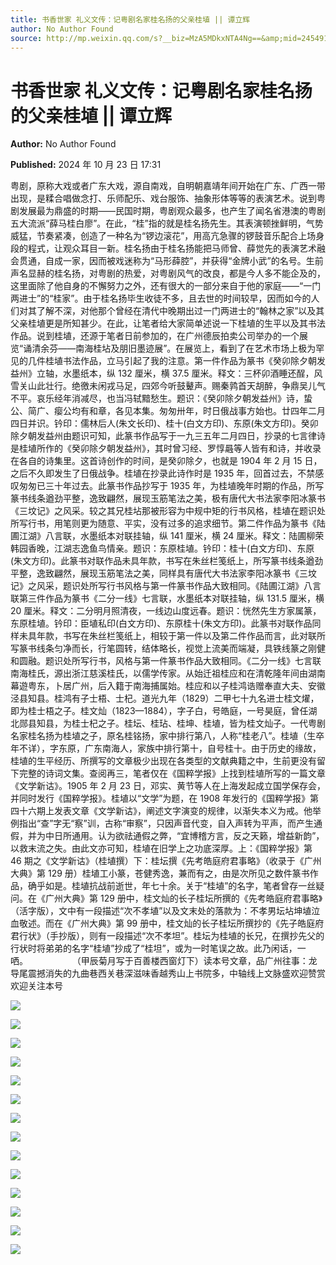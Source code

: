 ```yaml
---
title: 书香世家 礼义文传：记粤剧名家桂名扬的父亲桂埴 || 谭立辉
author: No Author Found
source: http://mp.weixin.qq.com/s?__biz=MzA5MDkxNTA4Ng==&amp;mid=2454916085&amp;idx=1&amp;sn=eb086fa0a94d829ae6045594f57eebd8&amp;chksm=87a3c394b0d44a823a32fed8379226d1c0e8c52244133c724c43b4a6e74169725658d55a69a5&poc_token=HJ_Do2ejHyO-wNZGG8Q1S8FdPgy1YBBEob-nUEme
---
```


# 书香世家 礼义文传：记粤剧名家桂名扬的父亲桂埴 || 谭立辉

**Author:** No Author Found

**Published:** 2024 年 10 月 23 日 17:31

粤剧，原称大戏或者广东大戏，源自南戏，自明朝嘉靖年间开始在广东、广西一带出现，是糅合唱做念打、乐师配乐、戏台服饰、抽象形体等等的表演艺术。说到粤剧发展最为鼎盛的时期——民国时期，粤剧观众最多，也产生了闻名省港澳的粤剧五大流派“薛马桂白廖”。在此，“桂”指的就是桂名扬先生。其表演顿挫鲜明，气势威猛，节奏紧凑，创造了一种名为“锣边滚花”，用高亢急骤的锣鼓音乐配合上场身段的程式，让观众耳目一新。桂名扬由于桂名扬能把马师曾、薛觉先的表演艺术融会贯通，自成一家，因而被戏迷称为“马形薛腔”，并获得“金牌小武”的名号。生前声名显赫的桂名扬，对粤剧的热爱，对粤剧风气的改良，都是今人多不能企及的，这里面除了他自身的不懈努力之外，还有很大的一部分来自于他的家庭——“一门两进士”的“桂家”。由于桂名扬毕生收徒不多，且去世的时间较早，因而如今的人们对其了解不深，对他那个曾经在清代中晚期出过一门两进士的“翰林之家”以及其父亲桂埴更是所知甚少。在此，让笔者给大家简单述说一下桂埴的生平以及其书法作品。说到桂埴，还源于笔者日前参加的，在广州德辰拍卖公司举办的一个展览“诵清余芬——南海桂坫及朋旧墨迹展”。在展览上，看到了在艺术市场上极为罕见的几件桂埴书法作品，立马引起了我的注意。第一件作品为篆书《癸卯除夕朝发益州》立轴，水墨纸本，纵 132 厘米，横 37.5 厘米。释文：三杯卯酒睡还酲，风雪关山此壮行。绝徼未闲戎马足，四郊今听鼓鼙声。赐秦鹑首天胡醉，争鼎吴儿气不平。哀乐经年消减尽，也当冯轼黯愁生。题识：《癸卯除夕朝发益州》诗，蛰公、简广、瘿公均有和章，各见本集。匆匆卅年，时日俄战事方始也。廿四年二月四日并识。钤印：儒林后人(朱文长印)、桂十(白文方印)、东原(朱文方印)。癸卯除夕朝发益州由题识可知，此篆书作品写于一九三五年二月四日，抄录的七言律诗是桂埴所作的《癸卯除夕朝发益州》，其时曾习经、罗惇曧等人皆有和诗，并收录在各自的诗集里。这首诗创作的时间，是癸卯除夕，也就是 1904 年 2 月 15 日，之后不久即发生了日俄战争。桂埴在抄录此诗作时是 1935 年，回首过去，不禁感叹匆匆已三十年过去。此篆书作品抄写于 1935 年，为桂埴晚年时期的作品，所写篆书线条遒劲平整，逸致翩然，展现玉筋笔法之美，极有唐代大书法家李阳冰篆书《三坟记》之风采。较之其兄桂坫那被形容为中规中矩的行书风格，桂埴在题识处所写行书，用笔则更为随意、平实，没有过多的追求细节。第二件作品为篆书《陆圃江湖》八言联，水墨纸本对联挂轴，纵 141 厘米，横 24 厘米。释文：陆圃柳荣韩园香晚，江湖志逸鱼鸟情亲。题识：东原桂埴。钤印：桂十(白文方印)、东原(朱文方印)。此篆书对联作品未具年款，书写在朱丝栏笺纸上，所写篆书线条遒劲平整，逸致翩然，展现玉筋笔法之美，同样具有唐代大书法家李阳冰篆书《三坟记》之风采，题识处所写行书风格与第一件篆书作品大致相同。《陆圃江湖》八言联第三件作品为篆书《二分一线》七言联，水墨纸本对联挂轴，纵 131.5 厘米，横 20 厘米。释文：二分明月照清夜，一线边山度远春。题识：恍然先生方家属篆，东原桂埴。钤印：臣埴私印(白文方印)、东原桂十(朱文方印)。此篆书对联作品同样未具年款，书写在朱丝栏笺纸上，相较于第一件以及第二件作品而言，此对联所写篆书线条匀净而长，行笔圆转，结体略长，视觉上流美而端凝，具铁线篆之刚健和圆融。题识处所写行书，风格与第一件篆书作品大致相同。《二分一线》七言联南海桂氏，源出浙江慈溪桂氏，以儒学传家。从始迁祖桂应和在清乾隆年间由湖南幕遊粤东，卜居广州，后入籍于南海捕属始。桂应和以子桂鸿诰赠奉直大夫、安徽泾县知县。桂鸿有子士梧、士杞。道光九年（1829）二甲七十九名进士桂文燿，即为桂士梧之子。桂文灿（1823—1884），字子白，号皓庭，一号昊庭，曾任湖北郧县知县，为桂士杞之子。桂坛、桂玷、桂坤、桂埴，皆为桂文灿子。一代粤剧名家桂名扬为桂埴之子，原名桂铭扬，家中排行第八，人称“桂老八”。桂埴（生卒年不详），字东原，广东南海人，家族中排行第十，自号桂十。由于历史的缘故，桂埴的生平经历、所撰写的文章极少出现在各类型的文献典籍之中，生前更没有留下完整的诗词文集。查阅再三，笔者仅在《国粹学报》上找到桂埴所写的一篇文章《文学新诂》。1905 年 2 月 23 日，邓实、黄节等人在上海发起成立国学保存会，并同时发行《国粹学报》。桂埴以“文学”为题，在 1908 年发行的《国粹学报》第四十六期上发表文章《文学新诂》，阐述文字演变的规律，以渐失本义为戒。他举例指出“查”字无“察”训，古称“审察”，只因声音代变，自入声转为平声，而产生通假，并为中日所通用。认为欲祛通假之弊，“宜博稽方言，反之天籁，增益新韵”，以救末流之失。由此文亦可知，桂埴在旧学上之功底深厚。上：《国粹学报》第 46 期之《文学新诂》（桂埴撰）下：桂坛撰《先考皓庭府君事略》（收录于《广州大典》第 129 册）桂埴工小篆，苍健秀逸，兼而有之，由是次所见之数件篆书作品，确乎如是。桂埴抗战前逝世，年七十余。关于“桂埴”的名字，笔者曾存一丝疑问。在《广州大典》第 129 册中，桂文灿的长子桂坛所撰的《先考皓庭府君事略》（活字版），文中有一段描述“次不孝埴”以及文末处的落款为：不孝男坛坫坤埴泣血敬述。而在《广州大典》第 99 册中，桂文灿的长子桂坛所撰抄的《先子皓庭府君行状》（手抄版），则有一段描述“次不孝坦”。桂坛为桂埴的长兄，在撰抄先父的行状时将弟弟的名字“桂埴”抄成了“桂坦”，或为一时笔误之故。此乃闲话，一哂。                  （甲辰菊月写于百善楼西窗灯下）读本号文章，品广州往事：龙导尾震撼消失的九曲巷西关巷深滋味香越秀山上书院多，中轴线上文脉盛欢迎赞赏欢迎关注本号

![](https://mmbiz.qpic.cn/mmbiz_jpg/PJWG74pLsMYyJrPVlzvXCfYeuPxDgl94TgEHj5nNtVwrQRdUD4C4jsJ47iaR1a8Owpo0ljaticsyHoibHFc6YgaTg/640?from=appmsg)

![](https://mmbiz.qpic.cn/mmbiz_gif/bL2iaicTYdZn7ojbNlSXwega5gccSFG7qzGSsLGpiaAzaiaA8ISruibbq6FMganiblRaqEeULe6SrJBIOJdCzzZBCpjg/640?wx_fmt=gif&from=appmsg)

![](https://mmbiz.qpic.cn/mmbiz_png/bL2iaicTYdZn7ojbNlSXwega5gccSFG7qzkcFyUul3fwCWhKFKmgfxUOMsC8ecqp1ibB2DakdpWsb8RibVOKQNopJQ/640?wx_fmt=png&from=appmsg)

![](https://mmbiz.qpic.cn/mmbiz_jpg/PJWG74pLsMYyJrPVlzvXCfYeuPxDgl94Ta9teom7GfZVYhsYqQPnyyF62L7j4C0ibFWyVXTyduWSgSXf2ibkleNQ/640?from=appmsg)

![](https://mmbiz.qpic.cn/mmbiz_gif/bL2iaicTYdZn7ojbNlSXwega5gccSFG7qzGSsLGpiaAzaiaA8ISruibbq6FMganiblRaqEeULe6SrJBIOJdCzzZBCpjg/640?wx_fmt=gif&from=appmsg)

![](https://mmbiz.qpic.cn/mmbiz_png/bL2iaicTYdZn7ojbNlSXwega5gccSFG7qzkcFyUul3fwCWhKFKmgfxUOMsC8ecqp1ibB2DakdpWsb8RibVOKQNopJQ/640?wx_fmt=png&from=appmsg)

![](https://mmbiz.qpic.cn/mmbiz_jpg/PJWG74pLsMYyJrPVlzvXCfYeuPxDgl94hIZExXWlWibkIY8tLB6TibadsMricty8yH30q4OqlgeWMgmjrrQCEdfzw/640?from=appmsg)

![](https://mmbiz.qpic.cn/mmbiz_gif/bL2iaicTYdZn7ojbNlSXwega5gccSFG7qzGSsLGpiaAzaiaA8ISruibbq6FMganiblRaqEeULe6SrJBIOJdCzzZBCpjg/640?wx_fmt=gif&from=appmsg)

![](https://mmbiz.qpic.cn/mmbiz_png/bL2iaicTYdZn7ojbNlSXwega5gccSFG7qzkcFyUul3fwCWhKFKmgfxUOMsC8ecqp1ibB2DakdpWsb8RibVOKQNopJQ/640?wx_fmt=png&from=appmsg)

![](https://mmbiz.qpic.cn/mmbiz_jpg/PJWG74pLsMYyJrPVlzvXCfYeuPxDgl94ibClyGQKQbrSmd57yokria3PiaBucuoIayeZA0TZPoxCv5sSn3tlQhVgg/640?from=appmsg)

![](https://mmbiz.qpic.cn/mmbiz_gif/bL2iaicTYdZn7ojbNlSXwega5gccSFG7qzGSsLGpiaAzaiaA8ISruibbq6FMganiblRaqEeULe6SrJBIOJdCzzZBCpjg/640?wx_fmt=gif&from=appmsg)

![](https://mmbiz.qpic.cn/mmbiz_png/bL2iaicTYdZn7ojbNlSXwega5gccSFG7qzkcFyUul3fwCWhKFKmgfxUOMsC8ecqp1ibB2DakdpWsb8RibVOKQNopJQ/640?wx_fmt=png&from=appmsg)

![](https://mmbiz.qpic.cn/mmbiz_jpg/PJWG74pLsMYyJrPVlzvXCfYeuPxDgl94bgD5LicUqNjDdWx8XCAUYg4CcrvTmB4ToXknjSCEogYZia4kaDauPbTQ/640?from=appmsg)

![](https://mmbiz.qpic.cn/mmbiz_jpg/PJWG74pLsMYyJrPVlzvXCfYeuPxDgl94whXctlVAMCGjibFhuwXkopGiaMIDa8jSMg0959cmWiboor9DMzkfhTRPQ/640?from=appmsg)
